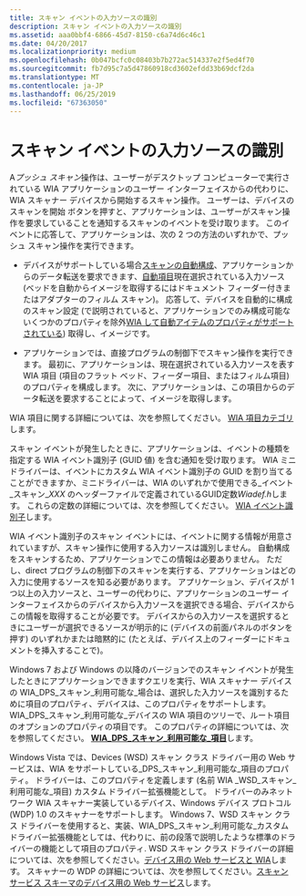 ```yaml
---
title: スキャン イベントの入力ソースの識別
description: スキャン イベントの入力ソースの識別
ms.assetid: aaa0bbf4-6866-45d7-8150-c6a74d6c46c1
ms.date: 04/20/2017
ms.localizationpriority: medium
ms.openlocfilehash: 0b047bcfc0c08403b7b272ac514337e2f5ed4f70
ms.sourcegitcommit: fb7d95c7a5d47860918cd3602efdd33b69dcf2da
ms.translationtype: MT
ms.contentlocale: ja-JP
ms.lasthandoff: 06/25/2019
ms.locfileid: "67363050"
---
```

# <a name="identifying-the-input-source-for-a-scan-event"></a>スキャン イベントの入力ソースの識別


A*プッシュ スキャン*操作は、ユーザーがデスクトップ コンピューターで実行されている WIA アプリケーションのユーザー インターフェイスからの代わりに、WIA スキャナー デバイスから開始するスキャン操作。 ユーザーは、デバイスのスキャンを開始 ボタンを押すと、アプリケーションは、ユーザーがスキャン操作を要求していることを通知するスキャンのイベントを受け取ります。 このイベントに応答して、アプリケーションは、次の 2 つの方法のいずれかで、プッシュ スキャン操作を実行できます。

-   デバイスがサポートしている場合[スキャンの自動構成](auto-configured-scanning.md)、アプリケーションからのデータ転送を要求できます、[自動項目](auto-item.md)現在選択されている入力ソース (ベッドを自動からイメージを取得するにはドキュメント フィーダー付きまたはアダプターのフィルム スキャン)。 応答して、デバイスを自動的に構成のスキャン設定 (で説明されていると、アプリケーションでのみ構成可能ないくつかのプロパティを除外[WIA して自動アイテムのプロパティがサポートされている](wia-properties-supported-by-an-auto-item.md)) 取得し、イメージです。

-   アプリケーションでは、直接プログラムの制御下でスキャン操作を実行できます。 最初に、アプリケーションは、現在選択されている入力ソースを表す WIA 項目 (項目のフラット ベッド、フィーダー項目、またはフィルム項目) のプロパティを構成します。 次に、アプリケーションは、この項目からのデータ転送を要求することによって、イメージを取得します。

WIA 項目に関する詳細については、次を参照してください。 [WIA 項目カテゴリ](wia-item-categories.md)します。

スキャン イベントが発生したときに、アプリケーションは、イベントの種類を指定する WIA イベント識別子 (GUID 値) を含む通知を受け取ります。 WIA ミニドライバーは、イベントにカスタム WIA イベント識別子の GUID を割り当てることができますか、ミニドライバーは、WIA のいずれかで使用できる\_イベント\_スキャン\_*XXX* のヘッダーファイルで定義されているGUID定数*Wiadef.h*します。 これらの定数の詳細については、次を参照してください。 [WIA イベント識別子](https://go.microsoft.com/fwlink/p/?linkid=127716)します。

WIA イベント識別子のスキャン イベントには、イベントに関する情報が用意されていますが、スキャン操作に使用する入力ソースは識別しません。 自動構成をスキャンするため、アプリケーションでこの情報は必要ありません。 ただし、direct プログラムの制御下のスキャンを実行する、アプリケーションはどの入力に使用するソースを知る必要があります。 アプリケーション、デバイスが 1 つ以上の入力ソースと、ユーザーの代わりに、アプリケーションのユーザー インターフェイスからのデバイスから入力ソースを選択できる場合、デバイスからこの情報を取得することが必要です。 デバイスからの入力ソースを選択するときにユーザーが選択できるソースが明示的に (デバイスの前面パネルのボタンを押す) のいずれかまたは暗黙的に (たとえば、デバイス上のフィーダーにドキュメントを挿入することで)。

Windows 7 および Windows の以降のバージョンでのスキャン イベントが発生したときにアプリケーションできますクエリを実行、WIA スキャナー デバイスの WIA\_DPS\_スキャン\_利用可能な\_場合は、選択した入力ソースを識別するために項目のプロパティ、デバイスは、このプロパティをサポートします。 WIA\_DPS\_スキャン\_利用可能な\_デバイスの WIA 項目のツリーで、ルート項目のオプションのプロパティの項目です。 このプロパティの詳細については、次を参照してください。 [ **WIA\_DPS\_スキャン\_利用可能な\_項目**](https://docs.microsoft.com/windows-hardware/drivers/image/wia-dps-scan-available-item)します。

Windows Vista では、Devices (WSD) スキャン クラス ドライバー用の Web サービスは、WIA をサポートしている\_DPS\_スキャン\_利用可能な\_項目のプロパティ。 ドライバーは、このプロパティを定義します (名前 WIA \_WSD\_スキャン\_利用可能な\_項目) カスタム ドライバー拡張機能として。 ドライバーのみネットワーク WIA スキャナー実装しているデバイス、Windows デバイス プロトコル (WDP) 1.0 のスキャナーをサポートします。 Windows 7、WSD スキャン クラス ドライバーを使用すると、実装、WIA\_DPS\_スキャン\_利用可能な\_カスタム ドライバー拡張機能としては、代わりに、前の段落で説明したような標準のドライバーの機能として項目のプロパティ. WSD スキャン クラス ドライバーの詳細については、次を参照してください。[デバイス用の Web サービスと WIA](wia-with-web-services-for-devices.md)します。 スキャナーの WDP の詳細については、次を参照してください。[スキャン サービス スキーマのデバイス用の Web サービス](https://docs.microsoft.com/windows-hardware/drivers/image/scan-service--ws-scan--schema)します。

 

 




